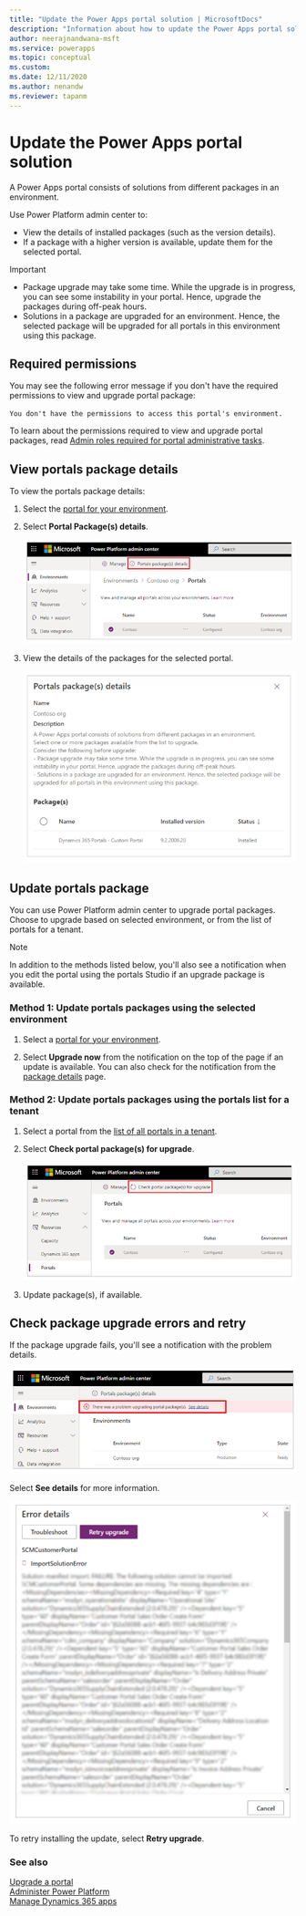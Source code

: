 ```yaml
---
title: "Update the Power Apps portal solution | MicrosoftDocs"
description: "Information about how to update the Power Apps portal solution."
author: neerajnandwana-msft
ms.service: powerapps
ms.topic: conceptual
ms.custom: 
ms.date: 12/11/2020
ms.author: nenandw
ms.reviewer: tapanm
---
```


# Update the Power Apps portal solution

A Power Apps portal consists of solutions from different packages in an environment.

Use Power Platform admin center to:

- View the details of installed packages (such as the version details).
- If a package with a higher version is available, update them for the selected portal.

> [!IMPORTANT]
> - Package upgrade may take some time. While the upgrade is in progress, you can see some instability in your portal. Hence, upgrade the packages during off-peak hours.
> - Solutions in a package are upgraded for an environment. Hence, the selected package will be upgraded for all portals in this environment using this package.

## Required permissions

You may see the following error message if you don't have the required permissions to view and upgrade portal package:

`You don't have the permissions to access this portal's environment.`

To learn about the permissions required to view and upgrade portal packages, read [Admin roles required for portal administrative tasks](portal-admin-roles.md).

## View portals package details

To view the portals package details:

1. Select the [portal for your environment](#manage-all-portals-for-an-environment).

1. Select **Portal Package(s) details**.

    ![Details of portal's packages](media/power-platform-admin-center/portal-package-details.png "Details of portal's packages")

1. View the details of the packages for the selected portal.

    ![Details of portal's packages such as name, version and installed status ](media/power-platform-admin-center/portal-package-details-info.png "Details of portal's packages such as name, version and installed status")

## Update portals package

You can use Power Platform admin center to upgrade portal packages. Choose to upgrade based on selected environment, or from the list of portals for a tenant.

> [!NOTE]
> In addition to the methods listed below, you'll also see a notification when you edit the portal using the portals Studio if an upgrade package is available.

### Method 1: Update portals packages using the selected environment

1. Select a [portal for your environment](#manage-all-portals-for-an-environment).

1. Select **Upgrade now** from the notification on the top of the page if an update is available. You can also check for the notification from the [package details](#view-portals-package-details) page.

### Method 2: Update portals packages using the portals list for a tenant

1. Select a portal from the [list of all portals in a tenant](#manage-all-portals-for-a-tenant).

1. Select **Check portal package(s) for upgrade**.

    ![Check portal package(s) for upgrade](media/power-platform-admin-center/check-upgrades.png "Check portal package(s) for upgrade")

1. Update package(s), if available.

## Check package upgrade errors and retry

If the package upgrade fails, you'll see a notification with the problem details.

![Error upgrading package(s)](media/power-platform-admin-center/upgrade-error.png "Error upgrading package(s)")

Select **See details** for more information.

![Error upgrading package(s) - details](media/power-platform-admin-center/error-example.png "Error upgrading package(s) - details")

To retry installing the update, select **Retry upgrade**.

### See also

[Upgrade a portal](upgrade-portal.md) <br>
[Administer Power Platform](/power-platform/admin/admin-documentation) <br>
[Manage Dynamics 365 apps](/power-platform/admin/manage-apps)
